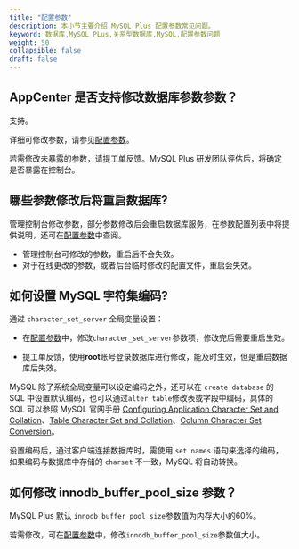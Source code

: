 ```yaml
---
title: "配置参数"
description: 本小节主要介绍 MySQL Plus 配置参数常见问题。 
keyword: 数据库,MySQL PLus,关系型数据库,MySQL,配置参数问题
weight: 50
collapsible: false
draft: false
---
```


## AppCenter 是否支持修改数据库参数参数？

支持。

详细可修改参数，请参见[配置参数](../../manual/config_para/config_para_info)。

若需修改未暴露的参数，请提工单反馈。MySQL Plus 研发团队评估后，将确定是否暴露在控制台。

## 哪些参数修改后将重启数据库?

管理控制台修改参数，部分参数修改后会重启数据库服务，在参数配置列表中将提供说明，还可在[配置参数](../../manual/config_para/config_para_info)中查阅。

- 管理控制台可修改的参数，重启后不会失效。
- 对于在线更改的参数，或者后台临时修改的配置文件，重启会失效。

## 如何设置 MySQL 字符集编码?

通过 `character_set_server` 全局变量设置：

- 在[配置参数](../../manual/config_para/modify_para)中，修改`character_set_server`参数项，修改完后需要重启生效。

- 提工单反馈，使用**root**账号登录数据库进行修改，能及时生效，但是重启数据库后失效。

MySQL 除了系统全局变量可以设定编码之外，还可以在 `create database` 的 SQL 中设置默认编码，也可以通过`alter table`修改表或字段中编码，具体的 SQL 可以参照 MySQL 官网手册 [Configuring Application Character Set and Collation](https://dev.mysql.com/doc/refman/5.7/en/charset-applications.html)、[Table Character Set and Collation](http://dev.mysql.com/doc/refman/5.7/en/charset-table.html)、[Column Character Set Conversion](http://dev.mysql.com/doc/refman/5.7/en/charset-conversion.html)。

设置编码后，通过客户端连接数据库时，需使用 `set names` 语句来选择的编码，如果编码与数据库中存储的 `charset` 不一致，MySQL 将自动转换。

## 如何修改 innodb_buffer_pool_size 参数？

MySQL Plus 默认 `innodb_buffer_pool_size`参数值为内存大小的60%。

若需修改，可在[配置参数](../../manual/config_para/modify_para)中，修改`innodb_buffer_pool_size`参数值大小。
